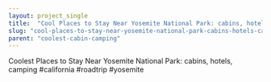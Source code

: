 ```yaml
---
layout: project_single
title:  "Cool Places to Stay Near Yosemite National Park: cabins, hotels, camping"
slug: "cool-places-to-stay-near-yosemite-national-park-cabins-hotels-camping"
parent: "coolest-cabin-camping"
---
```

Coolest Places to Stay Near Yosemite National Park: cabins, hotels, camping #california #roadtrip #yosemite